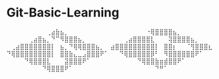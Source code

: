 # Git-Basic-Learning

⠀⠀⠀⠀⠀⠀⠀⠀⠀⢀⣴⣷⣦⡀⠀⠀⠀⠀⠀⠀⠀⠀⠀
⠀⠀⠀⠀⠀⠀⠀⠀⠐⢿⣿⣿⣿⣿⣦⡀⠀⠀⠀⠀⠀⠀⠀
⠀⠀⠀⠀⠀⢀⣴⣿⣦⡀⠙⠉⠻⣿⣿⣿⣦⡀⠀⠀⠀⠀⠀
⠀⠀⠀⢀⣴⣿⣿⣿⣿⣇⠀⠀⠀⢽⣿⣿⣿⣿⣦⡀⠀⠀⠀
⠀⢀⣴⣿⣿⣿⣿⣿⣿⣿⡇⠀⣦⡀⠙⢿⢿⣿⣿⣿⣦⡀⠀
⣴⣿⣿⣿⣿⣿⣿⣿⣿⣿⡇⠀⣿⣿⡆⠀⠀⠈⢻⣿⣿⣿⣆
⠙⢿⣿⣿⣿⣿⣿⣿⣿⣿⡇⠀⣿⣿⣷⣄⣀⣠⣿⣿⣿⠟⠁
⠀⠀⠙⢿⣿⣿⣿⣿⣿⡿⠃⠀⠻⣿⣿⣿⣿⣿⣿⠟⠁⠀⠀
⠀⠀⠀⠀⠙⢿⣿⣿⣿⣇⠀⠀⠀⣽⣿⣿⣿⠟⠁⠀⠀⠀⠀
⠀⠀⠀⠀⠀⠀⠙⢿⣿⣿⣷⣶⣾⣿⣿⠟⠁⠀⠀⠀⠀⠀⠀
⠀⠀⠀⠀⠀⠀⠀⠀⠙⢿⣿⣿⣿⠟⠁⠀⠀⠀⠀⠀⠀⠀⠀
⠀⠀⠀⠀⠀⠀⠀⠀⠀⠀⠙⠛⠁⠀⠀⠀⠀⠀⠀⠀⠀⠀⠀
